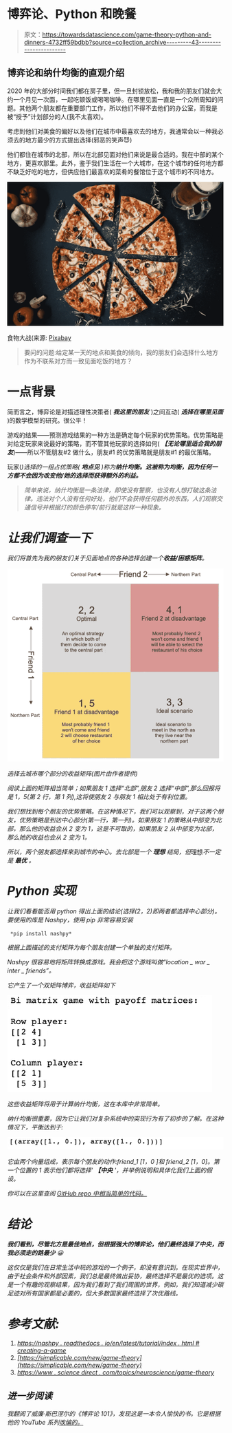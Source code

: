 # 博弈论、Python 和晚餐

> 原文：<https://towardsdatascience.com/game-theory-python-and-dinners-4732ff59bdbb?source=collection_archive---------43----------------------->

## 博弈论和纳什均衡的直观介绍

2020 年的大部分时间我们都在房子里，但一旦封锁放松，我和我的朋友们就会大约一个月见一次面，一起吃顿饭或喝喝咖啡。在哪里见面一直是一个众所周知的问题。其他两个朋友都在重要部门工作，所以他们不得不去他们的办公室，而我是被“授予”计划部分的人(我不太喜欢)。

考虑到他们对美食的偏好以及他们在城市中最喜欢去的地方，我通常会以一种我必须去的地方最少的方式提出选择(邪恶的笑声😈)

他们都住在城市的北部，所以在北部见面对他们来说是最合适的。我在中部的某个地方，更喜欢那里。此外，鉴于我们生活在一个大城市，在这个城市的任何地方都不缺乏好吃的地方，但供应他们最喜欢的菜肴的餐馆位于这个城市的不同地方。

![](img/b99b8c6c1e78f762825dfe9f97605aec.png)

食物大战(来源: [Pixabay](https://pixabay.com/photos/pizza-food-italian-baked-cheese-3007395/)

> 要问的问题:给定某一天的地点和美食的倾向，我的朋友们会选择什么地方作为不联系对方而一致见面吃饭的地方？

# 一点背景

简而言之，博弈论是对描述理性决策者( ***我这里的朋友*** )之间互动( ***选择在哪里见面*** )的数学模型的研究。很公平！

游戏的结果——预测游戏结果的一种方法是确定每个玩家的优势策略。优势策略是对给定玩家来说最好的策略，而不管其他玩家的选择如何( ***【无论哪里适合我的朋友***)——所以不管朋友#2 做什么，朋友#1 的优势策略就是朋友#1 的最优策略。

玩家(*)选择的一组占优策略( ***地点见*** )称为**纳什均衡。这被称为均衡，因为任何一方都不会因为改变他/她的选择而获得额外的利益。***

> *简单来说，纳什均衡是一条法律，即使没有警察，也没有人想打破这条法律。违法对个人没有任何好处，他们不会获得任何额外的东西。人们观察交通信号并根据灯的颜色停车/前行就是这样一种现象。*

# *让我们调查一下*

*我们将首先为我的朋友们关于见面地点的各种选择创建一个**收益/困惑矩阵**。*

*![](img/933faa5f69ec8812b33aa0f3dc2467c5.png)*

*选择去城市哪个部分的收益矩阵(图片由作者提供)*

*阅读上面的矩阵相当简单；如果朋友 1 选择“北部”,朋友 2 选择“中部”,那么回报将是 1，5(第 2 行，第 1 列),这将使朋友 2 与朋友 1 相比处于有利位置。*

*我们想找到每个朋友的优势策略。在这种情况下，我们可以观察到，对于这两个朋友，优势策略是到达中心部分(第一行，第一列)。如果朋友 1 的策略从中部变为北部，那么他的收益会从 2 变为 1，这是不可取的，如果朋友 2 从中部变为北部，那么她的收益也会从 2 变为 1。*

*所以，两个朋友都选择来到城市的中心。去北部是一个 ***理想*** 结局，但*理想*不一定是 ***最优*** 。*

# *Python 实现*

*让我们看看能否用 python 得出上面的结论(选择(2，2)即两者都选择中心部分)。要使用的库是 Nashpy，使用 pip 非常容易安装*

```
 *pip install nashpy*
```

*根据上面描述的支付矩阵为每个朋友创建一个单独的支付矩阵。*

*Nashpy 很容易地将矩阵转换成游戏。我会把这个游戏叫做“*location _ war _ inter _ friends*”。*

*它产生了一个双矩阵博弈，收益矩阵如下*

*![](img/499cd439ea6e566f6059ff0219842a0e.png)*

*这些收益矩阵将用于计算纳什均衡，这在本库中非常简单。*

*纳什均衡很重要，因为它让我们对复杂系统中的突现行为有了初步的了解。在这种情况下，平衡达到于:*

*![](img/a32894b989bd609535fffb9b8def4496.png)*

*它由两个向量组成，表示每个朋友的动作:friend_1 [1，0 ]和 friend_2 [1，0]。第一个位置的 1 表示他们都将选择' ***【中央*** '，并举例说明和具体化我们上面的假设。*

*你可以在这里查阅 [GitHub repo 中相当简单的代码。](https://github.com/Prashantmdgl9/Game_Theory_Food_War/blob/main/Nashpy.ipynb)*

# ***结论***

****我们看到，尽管北方是最佳地点，但根据强大的博弈论，他们最终选择了中央，而我必须走的路最少*** 😀*

*这仅仅是我们在日常生活中玩的游戏的一个例子，却没有意识到。在现实世界中，由于社会条件和外部因素，我们总是最终做出妥协，最终选择不是最优的选项。这是一个有趣的观察结果，因为我们看到了我们周围的世界，例如，我们知道减少碳足迹对所有国家都是必要的，但大多数国家最终选择了次优路线。*

# ***参考文献**:*

1.  *[https://nashpy . readthedocs . io/en/latest/tutorial/index . html # creating-a-game](https://nashpy.readthedocs.io/en/latest/tutorial/index.html#creating-a-game)*
2.  *[https://simplicable.com/new/game-theory](https://simplicable.com/new/game-theory)*
3.  *[https://www . science direct . com/topics/neuroscience/game-theory](https://www.sciencedirect.com/topics/neuroscience/game-theory)*

## *进一步阅读*

*我翻阅了威廉·斯巴涅尔的《博弈论 101》，发现这是一本令人愉快的书。它是根据他的 YouTube 系列[改编的。](https://www.youtube.com/playlist?list=PLKI1h_nAkaQoDzI4xDIXzx6U2ergFmedo)*